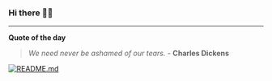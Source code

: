 ### Hi there 👋🏻


---

**Quote of the day**

> *We need never be ashamed of our tears.* - **Charles Dickens** 

[![README.md](https://github.com/marcolovazzano/marcolovazzano/actions/workflows/readme.yml/badge.svg?branch=main)](https://github.com/marcolovazzano/marcolovazzano/actions/workflows/readme.yml)
